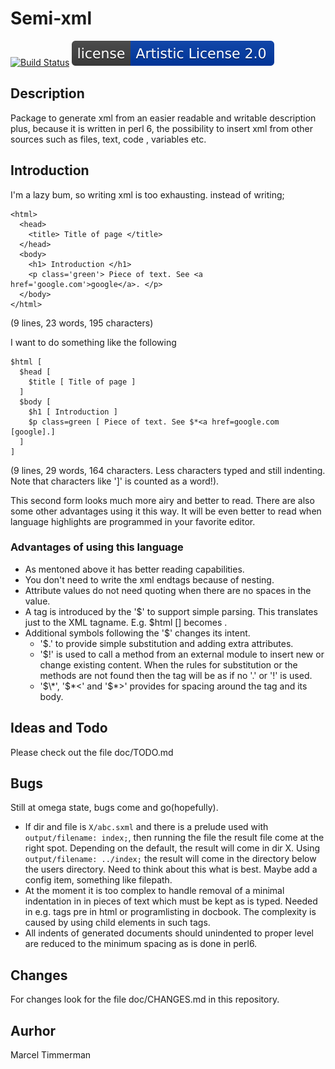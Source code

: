 # Semi-xml

[![Build Status](https://travis-ci.org/MARTIMM/Semi-xml.svg?branch=master)](https://travis-ci.org/MARTIMM/Semi-xml)
[![License](https://raw.githubusercontent.com/MARTIMM/Semi-xml/develop/label/License-label.svg)](http://www.perlfoundation.org/artistic_license_2_0)

## Description

Package to generate xml from an easier readable and writable description plus,
because it is written in perl 6, the possibility to insert xml from other
sources such as files, text, code , variables etc.

## Introduction

I'm a lazy bum, so writing xml is too exhausting. instead of writing;

```
<html>
  <head>
    <title> Title of page </title>
  </head>
  <body>
    <h1> Introduction </h1>
    <p class='green'> Piece of text. See <a href='google.com'>google</a>. </p>
  </body>
</html>
```
(9 lines, 23 words, 195 characters)

I want to do something like the following

```
$html [
  $head [
    $title [ Title of page ]
  ]
  $body [
    $h1 [ Introduction ]
    $p class=green [ Piece of text. See $*<a href=google.com [google].]
  ]
]
```
(9 lines, 29 words, 164 characters. Less characters typed and still indenting. Note that characters like ']' is counted as a word!).

This second form looks much more airy and better to read. There are also some other advantages using it this way. It will be even better to read when language highlights are programmed in your favorite editor.

### Advantages of using this language

* As mentoned above it has better reading capabilities.
* You don't need to write the xml endtags because of nesting.
* Attribute values do not need quoting when there are no spaces in the value.
* A tag is introduced by the '$' to support simple parsing. This translates just to the XML tagname. E.g. $html [] becomes <html></html>.
* Additional symbols following the '$' changes its intent.
  * '$.' to provide simple substitution and adding extra attributes.
  * '$!' is used to call a method from an external module to insert new or change existing content. When the rules for substitution or the methods are not found then the tag will be as if no '.' or '!' is used.
  * '$\*', '$\*<' and '$\*>' provides for spacing around the tag and its body.

## Ideas and Todo

Please check out the file doc/TODO.md

## Bugs

Still at omega state, bugs come and go(hopefully).
* If dir and file is ```X/abc.sxml``` and there is a prelude used with ```output/filename: index;```, then running the file the result file come at the right spot. Depending on the default, the result will come in dir X. Using ```output/filename: ../index;``` the result will come in the directory below the users directory. Need to think about this what is best. Maybe add a config item, something like filepath.
* At the moment it is too complex to handle removal of a minimal indentation in in pieces of text which must be kept as is typed. Needed in e.g. tags pre in html or programlisting in docbook. The complexity is caused by using child elements in such tags.
* All indents of generated documents should unindented to proper level are reduced to the minimum spacing as is done in perl6.

## Changes

For changes look for the file doc/CHANGES.md in this repository.

## Aurhor

Marcel Timmerman
